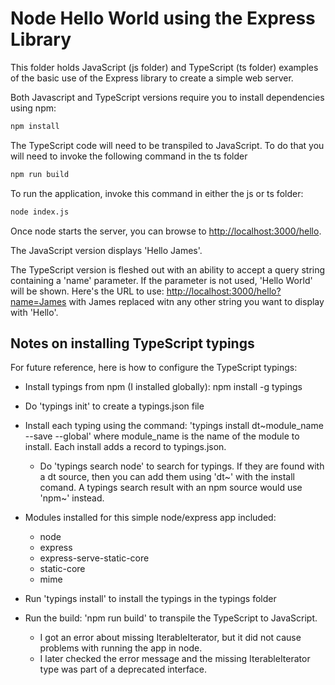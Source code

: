 # Node Hello World using the Express Library #
This folder holds JavaScript (js folder) and TypeScript (ts folder) examples of the basic use of the Express library to create a simple web server.

Both Javascript and TypeScript versions require you to install dependencies using npm:
```bash
npm install
```
The TypeScript code will need to be transpiled to JavaScript. To do that you will need to invoke the following command in the ts folder
```bash
npm run build
```
To run the application, invoke this command in either the js or ts folder:
```bash
node index.js
```
Once node starts the server, you can browse to
<a href="http://localhost:3000/hello">http://localhost:3000/hello</a>.

The JavaScript version displays 'Hello James'.

The TypeScript version is fleshed out with an ability to accept a query string containing a 'name' parameter.
If the parameter is not used, 'Hello World' will be shown. Here's the URL to use:
<a href="http://localhost:3000/hello?name=James">http://localhost:3000/hello?name=James</a>
with James replaced witn any other string you want to display with 'Hello'.

## Notes on installing TypeScript typings ##
For future reference, here is how to configure the TypeScript typings:
* Install typings from npm (I installed globally): npm install -g typings
* Do 'typings init' to create a typings.json file
* Install each typing using the command: 'typings install dt~module_name --save --global'
where module_name is the name of the module to install.
Each install adds a record to typings.json.
    * Do 'typings search node' to search for typings.
    If they are found with a dt source, then you can add them using 'dt~' with the install comand.
    A typings search result with an npm source would use 'npm~' instead.

* Modules installed for this simple node/express app included:
    * node
    * express
    * express-serve-static-core
    * static-core
    * mime
* Run 'typings install' to install the typings in the typings folder
* Run the build: 'npm run build' to transpile the TypeScript to JavaScript.
    * I got an error about missing IterableIterator, but it did not cause problems with running the app in node.
    * I later checked the error message and the missing IterableIterator type was part of a deprecated interface.